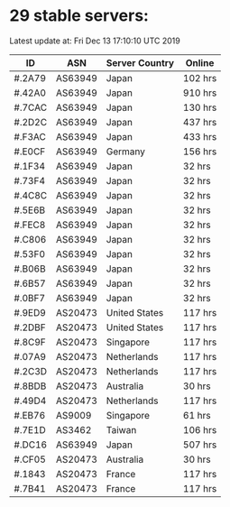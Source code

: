 # 29 stable servers:

Latest update at: Fri Dec 13 17:10:10 UTC 2019

| ID | ASN | Server Country | Online |
| -- | --- | -------------- | ------ |
| #.2A79 | AS63949 | Japan | 102 hrs |
| #.42A0 | AS63949 | Japan | 910 hrs |
| #.7CAC | AS63949 | Japan | 130 hrs |
| #.2D2C | AS63949 | Japan | 437 hrs |
| #.F3AC | AS63949 | Japan | 433 hrs |
| #.E0CF | AS63949 | Germany | 156 hrs |
| #.1F34 | AS63949 | Japan | 32 hrs |
| #.73F4 | AS63949 | Japan | 32 hrs |
| #.4C8C | AS63949 | Japan | 32 hrs |
| #.5E6B | AS63949 | Japan | 32 hrs |
| #.FEC8 | AS63949 | Japan | 32 hrs |
| #.C806 | AS63949 | Japan | 32 hrs |
| #.53F0 | AS63949 | Japan | 32 hrs |
| #.B06B | AS63949 | Japan | 32 hrs |
| #.6B57 | AS63949 | Japan | 32 hrs |
| #.0BF7 | AS63949 | Japan | 32 hrs |
| #.9ED9 | AS20473 | United States | 117 hrs |
| #.2DBF | AS20473 | United States | 117 hrs |
| #.8C9F | AS20473 | Singapore | 117 hrs |
| #.07A9 | AS20473 | Netherlands | 117 hrs |
| #.2C3D | AS20473 | Netherlands | 117 hrs |
| #.8BDB | AS20473 | Australia | 30 hrs |
| #.49D4 | AS20473 | Netherlands | 117 hrs |
| #.EB76 | AS9009 | Singapore | 61 hrs |
| #.7E1D | AS3462 | Taiwan | 106 hrs |
| #.DC16 | AS63949 | Japan | 507 hrs |
| #.CF05 | AS20473 | Australia | 30 hrs |
| #.1843 | AS20473 | France | 117 hrs |
| #.7B41 | AS20473 | France | 117 hrs |


